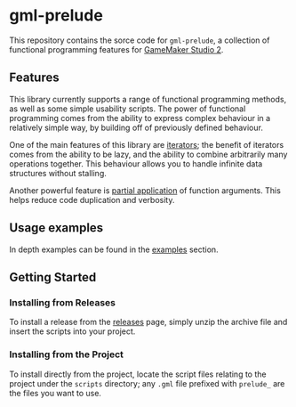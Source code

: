 # gml-prelude

This repository contains the sorce code for `gml-prelude`, a collection of functional programming features for [GameMaker Studio 2](https://www.yoyogames.com/gamemaker).

## Features

This library currently supports a range of functional programming methods, as well as some simple usability scripts. The power of functional programming comes from the ability to express complex behaviour in a relatively simple way, by building off of previously defined behaviour.

One of the main features of this library are [iterators](https://github.com/NuxiiGit/gml-prelude/master/examples/iterators.md); the benefit of iterators comes from the ability to be lazy, and the ability to combine arbitrarily many operations together. This behaviour allows you to handle infinite data structures without stalling.

Another powerful feature is [partial application](https://github.com/NuxiiGit/gml-prelude/master/examples/partial-application.md) of function arguments. This helps reduce code duplication and verbosity.

## Usage examples

In depth examples can be found in the [examples](https://github.com/NuxiiGit/gml-prelude/master/examples/README.md) section.

## Getting Started

### Installing from Releases

To install a release from the [releases](https://github.com/NuxiiGit/gml-prelude/releases) page, simply unzip the archive file and insert the scripts into your project.

### Installing from the Project

To install directly from the project, locate the script files relating to the project under the `scripts` directory; any `.gml` file prefixed with `prelude_` are the files you want to use.